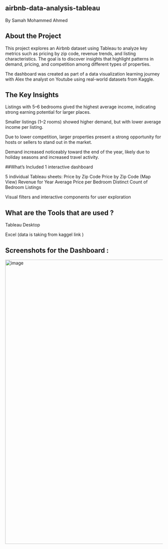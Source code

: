## airbnb-data-analysis-tableau

By Samah Mohammed Ahmed

## About the Project

This project explores an Airbnb dataset using Tableau to analyze key metrics such as pricing by zip code, revenue trends, and listing characteristics. The goal is to discover insights that highlight patterns in demand, pricing, and competition among different types of properties.

The dashboard was created as part of a data visualization learning journey with Alex the analyst on Youtube using real-world datasets from Kaggle.

## The Key Insights
Listings with 5–6 bedrooms gived the highest average income, indicating strong earning potential for larger places.

Smaller listings (1–2 rooms) showed higher demand, but with lower average income per listing.

Due to lower competition, larger properties present a strong opportunity for hosts or sellers to stand out in the market.

Demand increased noticeably toward the end of the year, likely due to holiday seasons and increased travel activity.

##What’s Included
1 interactive dashboard

5 individual Tableau sheets:
Price by Zip Code
Price by Zip Code (Map View)
Revenue for Year
Average Price per Bedroom
Distinct Count of Bedroom Listings

Visual filters and interactive components for user exploration

## What are the Tools that are used ?
Tableau Desktop

Excel (data is taking from kaggel link )

## Screenshots for the Dashboard : 

<img width="1916" height="908" alt="image" src="https://github.com/user-attachments/assets/9faa7e63-05ca-41ec-b6d6-433bc9e3d261" />



